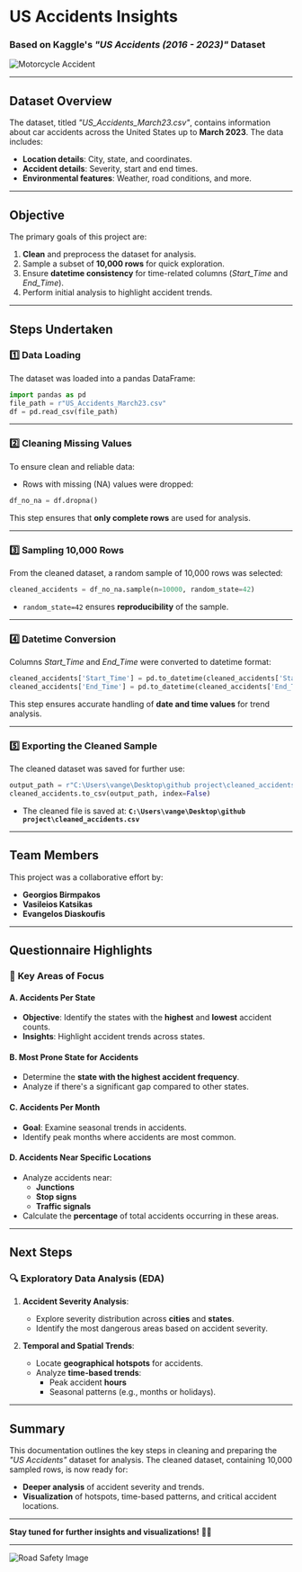 # **US Accidents Insights**
### Based on Kaggle's *"US Accidents (2016 - 2023)"* Dataset

![Motorcycle Accident](https://gutierrezinjury.attorney/wp-content/uploads/2021/01/motorcycle-accidents_lg-1gggg.jpg)

---

## **Dataset Overview**
The dataset, titled *"US_Accidents_March23.csv"*, contains information about car accidents across the United States up to **March 2023**. The data includes:
- **Location details**: City, state, and coordinates.
- **Accident details**: Severity, start and end times.
- **Environmental features**: Weather, road conditions, and more.

---

## **Objective**
The primary goals of this project are:
1. **Clean** and preprocess the dataset for analysis.
2. Sample a subset of **10,000 rows** for quick exploration.
3. Ensure **datetime consistency** for time-related columns (*Start_Time* and *End_Time*).
4. Perform initial analysis to highlight accident trends.

---

## **Steps Undertaken**

### 1️⃣ **Data Loading**
The dataset was loaded into a pandas DataFrame:
```python
import pandas as pd
file_path = r"US_Accidents_March23.csv"
df = pd.read_csv(file_path)
```

---

### 2️⃣ **Cleaning Missing Values**
To ensure clean and reliable data:
- Rows with missing (NA) values were dropped:
```python
df_no_na = df.dropna()
```
This step ensures that **only complete rows** are used for analysis.

---

### 3️⃣ **Sampling 10,000 Rows**
From the cleaned dataset, a random sample of 10,000 rows was selected:
```python
cleaned_accidents = df_no_na.sample(n=10000, random_state=42)
```
- `random_state=42` ensures **reproducibility** of the sample.

---

### 4️⃣ **Datetime Conversion**
Columns *Start_Time* and *End_Time* were converted to datetime format:
```python
cleaned_accidents['Start_Time'] = pd.to_datetime(cleaned_accidents['Start_Time'])
cleaned_accidents['End_Time'] = pd.to_datetime(cleaned_accidents['End_Time'])
```
This step ensures accurate handling of **date and time values** for trend analysis.

---

### 5️⃣ **Exporting the Cleaned Sample**
The cleaned dataset was saved for further use:
```python
output_path = r"C:\Users\vange\Desktop\github project\cleaned_accidents.csv"
cleaned_accidents.to_csv(output_path, index=False)
```
- The cleaned file is saved at: **`C:\Users\vange\Desktop\github project\cleaned_accidents.csv`**

---

## **Team Members**
This project was a collaborative effort by:
- **Georgios Birmpakos**
- **Vasileios Katsikas**
- **Evangelos Diaskoufis**

---

## **Questionnaire Highlights**

### 📝 **Key Areas of Focus**

#### **A. Accidents Per State**
- **Objective**: Identify the states with the **highest** and **lowest** accident counts.
- **Insights**: Highlight accident trends across states.

#### **B. Most Prone State for Accidents**
- Determine the **state with the highest accident frequency**.
- Analyze if there's a significant gap compared to other states.

#### **C. Accidents Per Month**
- **Goal**: Examine seasonal trends in accidents.
- Identify peak months where accidents are most common.

#### **D. Accidents Near Specific Locations**
- Analyze accidents near:
  - **Junctions**
  - **Stop signs**
  - **Traffic signals**
- Calculate the **percentage** of total accidents occurring in these areas.

---

## **Next Steps**

### 🔍 **Exploratory Data Analysis (EDA)**
1. **Accident Severity Analysis**:
   - Explore severity distribution across **cities** and **states**.
   - Identify the most dangerous areas based on accident severity.

2. **Temporal and Spatial Trends**:
   - Locate **geographical hotspots** for accidents.
   - Analyze **time-based trends**:
     - Peak accident **hours**
     - Seasonal patterns (e.g., months or holidays).

---

## **Summary**
This documentation outlines the key steps in cleaning and preparing the *"US Accidents"* dataset for analysis. The cleaned dataset, containing 10,000 sampled rows, is now ready for:
- **Deeper analysis** of accident severity and trends.
- **Visualization** of hotspots, time-based patterns, and critical accident locations.

---

**Stay tuned for further insights and visualizations!** 🚗💥

---

![Road Safety Image](https://static.wixstatic.com/media/ae4bd2_e0d66e5dc94c438e807cc0db43028297~mv2.webp/v1/fill/w_640,h_428,al_c,q_80,usm_0.66_1.00_0.01,enc_auto/ae4bd2_e0d66e5dc94c438e807cc0db43028297~mv2.webp)


